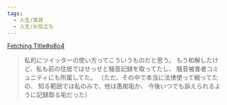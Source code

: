 ```yaml
---
tags:
  - 人生/賃貸
  - 人生/お役立ち
---
```

[Fetching Title#o8o4](http://blog.esuteru.com/archives/10342675.html)

>私的にツイッターの使い方ってこういうものだと思う。
もう和解したけど、私も前の住居ではせっせと騒音記録を取ってたし、
騒音被害者コミュニティにも所属してた。
（ただ、その中で本当に法律使って戦ってたの、
知る範囲では私のみで、他は愚痴垢か、
今後いつでも訴えられるように記録取る垢だった）


